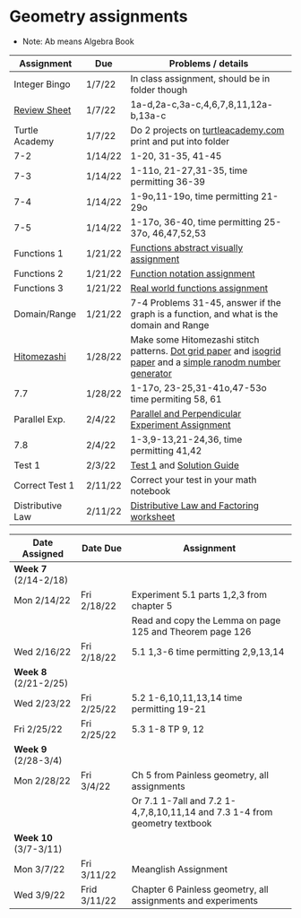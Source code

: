 # Geometry assignments
* Note: Ab means Algebra Book

|Assignment | Due | Problems / details |
|-----------|-----|--------------------|
| Integer Bingo | 1/7/22 | In class assignment, should be in folder though|
|[Review Sheet](https://docs.google.com/document/d/1N8XAdCIffDNORUlmQ5sR8x1jjITZ0IKE-dIMGtl0nLE/edit?usp=sharing) | 1/7/22 | 1a-d,2a-c,3a-c,4,6,7,8,11,12a-b,13a-c
| Turtle Academy| 1/7/22 | Do 2 projects on [turtleacademy.com](turtleacademy.com) <br> print and put into folder
|7-2 | 1/14/22 | 1-20, 31-35, 41-45|
|7-3| 1/14/22 | 1-11o, 21-27,31-35, time permitting 36-39
|7-4| 1/14/22 | 1-9o,11-19o, time permitting 21-29o
|7-5 | 1/14/22 | 1-17o, 36-40, time permitting 25-37o, 46,47,52,53
|Functions 1| 1/21/22 | [Functions abstract visually assignment](https://docs.google.com/document/d/1lsWlqvBPN_QG2VvUXZOkDiOFJnHrRz6SLSHcsj6NtsY/edit?usp=sharing)
|Functions 2| 1/21/22 | [Function notation assignment](https://docs.google.com/document/d/1P4xVkAGNzs30qrxbEGLVI_UZRuJePZyhrGT0-bLnIAk/edit?usp=sharing)
|Functions 3| 1/21/22 |[Real world functions assignment](https://docs.google.com/document/d/1K8hQ525MRsSAlx447TbUO3trAKnwih7N4o262u6W0TY/edit?usp=sharing)
|Domain/Range| 1/21/22 | 7-4 Problems 31-45, answer if the graph is a function, and what is the domain and Range
|[Hitomezashi](https://youtu.be/JbfhzlMk2eY)| 1/28/22 | Make some Hitomezashi stitch patterns. [Dot grid paper](dotted_paper.pdf) and [isogrid paper](isometric_grid_paper_double_sided.pdf) and a [simple ranodm number generator](random.html)
|7.7| 1/28/22 | 1-17o, 23-25,31-41o,47-53o time permiting 58, 61
|Parallel Exp.| 2/4/22| [Parallel and Perpendicular Experiment Assignment](https://docs.google.com/document/d/1PAqIoReSwV5hif4GwZ26P2xUSIsWXEdO3_I2bWOgkdk/edit?usp=sharing)
|7.8| 2/4/22 | 1-3,9-13,21-24,36, time permitting 41,42
|Test 1| 2/3/22 | [Test 1](math/sptest1.pdf) and [Solution Guide](math/sptest1-solns.pdf)
|Correct Test 1| 2/11/22| Correct your test in your math notebook
|Distributive Law| 2/11/22 | [Distributive Law and Factoring worksheet](https://docs.google.com/document/d/153BT99aFABONnnM9SZPM7HOztAIdn6lDZhWUVKF3bcA/edit?usp=sharing)


|Date Assigned| Date Due | Assignment |
|-------------|----------|-------------|
|**Week 7** (2/14-2/18)
|Mon 2/14/22 | Fri 2/18/22 | Experiment 5.1 parts 1,2,3 from chapter 5 |
| | | Read and copy the Lemma on page 125 and Theorem page 126|
|Wed 2/16/22 | Fri 2/18/22 | 5.1 1,3-6 time permitting 2,9,13,14 
|**Week 8** (2/21-2/25)
|Wed 2/23/22 | Fri 2/25/22 | 5.2 1-6,10,11,13,14 time permitting 19-21
|Fri 2/25/22 | Fri 2/25/22 | 5.3 1-8 TP 9, 12
|**Week 9** (2/28-3/4)
|Mon 2/28/22 | Fri 3/4/22 | Ch 5 from Painless geometry, all assignments
| | | Or 7.1 1-7all and 7.2 1-4,7,8,10,11,14 and 7.3 1-4 from geometry textbook
|**Week 10** (3/7-3/11)
|Mon 3/7/22 | Fri 3/11/22 | Meanglish Assignment
|Wed 3/9/22 | Frid 3/11/22 | Chapter 6 Painless geometry, all assignments and experiments
